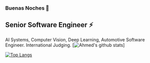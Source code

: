 ### Buenas Noches 👋

<!--
**ahmed-i-mokhtar/ahmed-i-mokhtar** is a ✨ _special_ ✨ repository because its `README.md` (this file) appears on your GitHub profile.

Here are some ideas to get you started:

- 🔭 I’m currently working on ...
- 🌱 I’m currently learning ...
- 👯 I’m looking to collaborate on ...
- 🤔 I’m looking for help with ...
- 💬 Ask me about ...
- 📫 How to reach me: ...
- 😄 Pronouns: ...
- ⚡ Fun fact: ...
-->

## Senior Software Engineer :zap:
AI Systems, Computer Vision, Deep Learning, Automotive Software Engineer. International Judging.
[![Ahmed's github stats](https://github-readme-stats.vercel.app/api?username=ahmed-i-mokhtar&hide=contribs,issues,stars&show_icons=true&theme=radical?count_private=true)]

[![Top Langs](https://github-readme-stats.vercel.app/api/top-langs/?username=ahmed-i-mokhtar&layout=compact)](https://github.com/anuraghazra/github-readme-stats)




